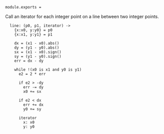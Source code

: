 
    module.exports =

Call an iterator for each integer point on a line between two integer points.

      line: (p0, p1, iterator) ->
        {x:x0, y:y0} = p0
        {x:x1, y:y1} = p1
  
        dx = (x1 - x0).abs()
        dy = (y1 - y0).abs()
        sx = (x1 - x0).sign()
        sy = (y1 - y0).sign()
        err = dx - dy
    
        while !(x0 is x1 and y0 is y1)
          e2 = 2 * err
    
          if e2 > -dy
            err -= dy
            x0 += sx
    
          if e2 < dx
            err += dx
            y0 += sy

          iterator
            x: x0
            y: y0
